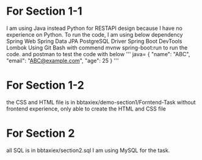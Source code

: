 # For Section 1-1
I am using Java instead Python for RESTAPI design because I have no experience on Python.
To run the code, I am using below dependency
Spring Web
Spring Data JPA
PostgreSQL Driver
Spring Boot DevTools
Lombok
Using Git Bash with commend mvnw spring-boot:run to run the code.
and postman to test the code with below
''' java=
{
    "name": "ABC",
    "email": "ABC@example.com",
    "age": 25
}
'''
# For Section 1-2
the CSS and HTML file is in bbtaxiex/demo-section1/Forntend-Task
without frontend experience, only able to create the HTML and CSS file

# For Section 2
all SQL is in bbtaxiex/section2.sql
I am using MySQL for the task.

